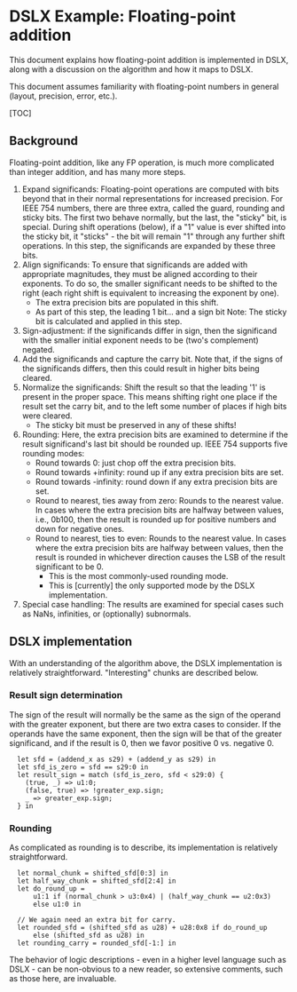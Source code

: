 # DSLX Example: Floating-point addition

This document explains how floating-point addition is implemented in DSLX, along
with a discussion on the algorithm and how it maps to DSLX.

This document assumes familiarity with floating-point numbers in general
(layout, precision, error, etc.).

[TOC]

## Background

Floating-point addition, like any FP operation, is much more complicated than
integer addition, and has many more steps.

1.  Expand significands: Floating-point operations are computed with bits beyond
    that in their normal representations for increased precision. For IEEE 754
    numbers, there are three extra, called the guard, rounding and sticky bits.
    The first two behave normally, but the last, the "sticky" bit, is special.
    During shift operations (below), if a "1" value is ever shifted into the
    sticky bit, it "sticks" - the bit will remain "1" through any further shift
    operations. In this step, the significands are expanded by these three bits.
1.  Align significands: To ensure that significands are added with appropriate
    magnitudes, they must be aligned according to their exponents. To do so, the
    smaller significant needs to be shifted to the right (each right shift is
    equivalent to increasing the exponent by one).
    -   The extra precision bits are populated in this shift.
    -   As part of this step, the leading 1 bit... and a sign bit Note: The
        sticky bit is calculated and applied in this step.
1.  Sign-adjustment: if the significands differ in sign, then the significand
    with the smaller initial exponent needs to be (two's complement) negated.
1.  Add the significands and capture the carry bit. Note that, if the signs of
    the significands differs, then this could result in higher bits being
    cleared.
1.  Normalize the significands: Shift the result so that the leading '1' is
    present in the proper space. This means shifting right one place if the
    result set the carry bit, and to the left some number of places if high bits
    were cleared.
    -   The sticky bit must be preserved in any of these shifts!
1.  Rounding: Here, the extra precision bits are examined to determine if the
    result significand's last bit should be rounded up. IEEE 754 supports five
    rounding modes:
    -   Round towards 0: just chop off the extra precision bits.
    -   Round towards +infinity: round up if any extra precision bits are set.
    -   Round towards -infinity: round down if any extra precision bits are set.
    -   Round to nearest, ties away from zero: Rounds to the nearest value. In
        cases where the extra precision bits are halfway between values, i.e.,
        0b100, then the result is rounded up for positive numbers and down for
        negative ones.
    -   Round to nearest, ties to even: Rounds to the nearest value. In cases
        where the extra precision bits are halfway between values, then the
        result is rounded in whichever direction causes the LSB of the result
        significant to be 0.
        -   This is the most commonly-used rounding mode.
        -   This is [currently] the only supported mode by the DSLX
            implementation.
1.  Special case handling: The results are examined for special cases such as
    NaNs, infinities, or (optionally) subnormals.

## DSLX implementation

With an understanding of the algorithm above, the DSLX implementation is
relatively straightforward. "Interesting" chunks are described below.

### Result sign determination

The sign of the result will normally be the same as the sign of the operand with
the greater exponent, but there are two extra cases to consider. If the operands
have the same exponent, then the sign will be that of the greater significand,
and if the result is 0, then we favor positive 0 vs. negative 0.

```
  let sfd = (addend_x as s29) + (addend_y as s29) in
  let sfd_is_zero = sfd == s29:0 in
  let result_sign = match (sfd_is_zero, sfd < s29:0) {
    (true, _) => u1:0;
    (false, true) => !greater_exp.sign;
    _ => greater_exp.sign;
  } in
```

### Rounding

As complicated as rounding is to describe, its implementation is relatively
straightforward.

```
  let normal_chunk = shifted_sfd[0:3] in
  let half_way_chunk = shifted_sfd[2:4] in
  let do_round_up =
      u1:1 if (normal_chunk > u3:0x4) | (half_way_chunk == u2:0x3)
      else u1:0 in

  // We again need an extra bit for carry.
  let rounded_sfd = (shifted_sfd as u28) + u28:0x8 if do_round_up
      else (shifted_sfd as u28) in
  let rounding_carry = rounded_sfd[-1:] in
```

The behavior of logic descriptions - even in a higher level language such as
DSLX - can be non-obvious to a new reader, so extensive comments, such as those
here, are invaluable.
